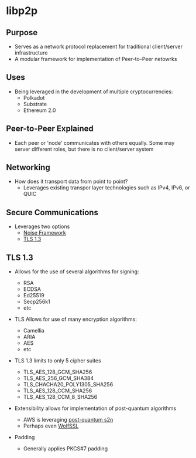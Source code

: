 # libp2p

## Purpose
- Serves as a network protocol replacement for traditional client/server infrastructure
- A modular framework for implementation of Peer-to-Peer netowrks

## Uses
- Being leveraged in the development of multiple cryptocurrencies:
  - Polkadot
  - Substrate
  - Ethereum 2.0

## Peer-to-Peer Explained
- Each peer or 'node' communicates with others equally. Some may server different roles, but there is no client/server system

## Networking
- How does it transport data from point to point?
  - Leverages existing transpor layer technologies such as IPv4, IPv6, or QUIC

## Secure Communications
- Leverages two options
  - [Noise Framework](https://github.com/libp2p/specs/tree/master/noise)
  - [TLS 1.3](https://github.com/libp2p/specs/blob/master/tls/tls.md)

## TLS 1.3
- Allows for the use of several algorithms for signing:
  - RSA
  - ECDSA
  - Ed25519
  - Secp256k1
  - etc
- TLS Allows for use of many encryption algorithms:
  - Camellia
  - ARIA
  - AES
  - etc
- TLS 1.3 limits to only 5 cipher suites 
  - TLS_AES_128_GCM_SHA256
  - TLS_AES_256_GCM_SHA384
  - TLS_CHACHA20_POLY1305_SHA256
  - TLS_AES_128_CCM_SHA256
  - TLS_AES_128_CCM_8_SHA256
- Extensibility allows for implementation of post-quantum algorithms
  - AWS is leveraging [post-quantum s2n](https://github.com/aws/s2n-tls/tree/main/pq-crypto) 
  - Perhaps even [WolfSSL](https://www.wolfssl.com/hybrid-post-quantum-groups-tls-1-3/)

- Padding
  - Generally applies PKCS#7 padding   



